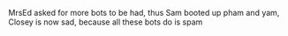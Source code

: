 MrsEd asked for more bots to be had, 
thus Sam booted up pham and yam, 
Closey is now sad, 
because all these bots do is spam